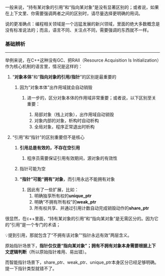 一般来说，“持有某对象的引用”和“指向某对象”是没有显著区别的；或者说，如果在上下文里、你需要强调两者之间的区别时，请尽量选择更明确的用词。

说的更准确点：编程相关领域是一个迅猛发展的新兴领域，里面的绝大多数概念是没有标准说法的；而且，语言不同、关注点不同，需要强调的东西就不一样。
### 基础辨析
---
举例来说，在C++这种没有GC、把RAII（Resource Acquisition Is Initialization）作为核心机制的语言里，情况是这样的：

1. “**对象本体**”和“**指向对象的引用/指针**”的区别是最重要的

	1. 因为“对象本体”出作用域就会自动销毁

		1. 进一步的，区分对象本体的作用域非常重要；或者说，以下区别至关重要：

			1. 局部对象（栈上对象），出作用域自动销毁
			2. 对象内部的对象，析构时自动析构
			3. 全局对象，程序正常退出时析构

2. “引用”和“指针”的区别重要但不是核心

	1. **引用总是有效的，不存在空引用**

		1. 程序员需要保证引用有效期间，源对象的有效性
	2. 指针可能为空
	3. **“指针”可能“拥有”对象**，而引用永远不能拥有对象
		1. 因此有了一些扩展，比如：
			1. 明确独享所有权的**unique_ptr**
			2. 明确“不拥有所有权”的**weak_ptr**
			3. 所有权共享、并通过引用计数自动完成销毁动作的**share_ptr**

很显然，在c++里面，“持有某对象的引用”和“指向某对象”是无需区分的。因为它的“引用”是一个专门的术语；

💡提到引用，那就包含了“不拥有该对象”“指针永远有效”两层含义。

原始指针场景下，**指针仅仅是“指向某对象”；拥有不拥有对象本身需要根据上下文逻辑判断**（所以原始指针难用、易出错）。

而智能指针场景下，share_ptr、weak_ptr、unique_ptr本身区分已经足够明确。提一下指针类型就错不了。